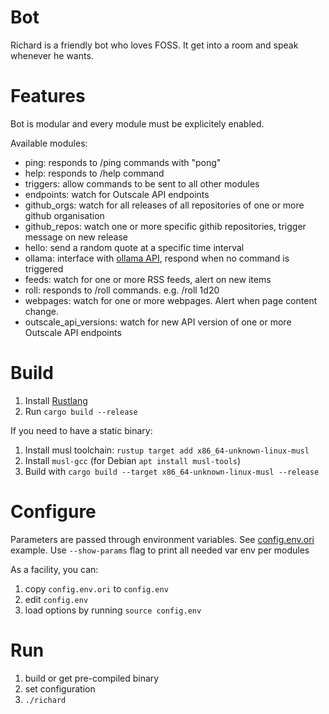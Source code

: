 # Bot

Richard is a friendly bot who loves FOSS.
It get into a room and speak whenever he wants.

# Features

Bot is modular and every module must be explicitely enabled.

Available modules:
- ping: responds to /ping commands with "pong"
- help: responds to /help command
- triggers: allow commands to be sent to all other modules
- endpoints: watch for Outscale API endpoints
- github_orgs: watch for all releases of all repositories of one or more github organisation
- github_repos: watch one or more specific githib repositories, trigger message on new release
- hello: send a random quote at a specific time interval
- ollama: interface with [ollama API](https://ollama.ai/), respond when no command is triggered
- feeds: watch for one or more RSS feeds, alert on new items
- roll: responds to /roll commands. e.g. /roll 1d20
- webpages: watch for one or more webpages. Alert when page content change.
- outscale_api_versions: watch for new API version of one or more Outscale API endpoints

# Build

1. Install [Rustlang](https://www.rust-lang.org/)
2. Run `cargo build --release`

If you need to have a static binary:
1. Install musl toolchain: `rustup target add x86_64-unknown-linux-musl`
2. Install `musl-gcc` (for Debian `apt install musl-tools`)
3. Build with `cargo build --target x86_64-unknown-linux-musl --release`

# Configure

Parameters are passed through environment variables. See [config.env.ori](./config.env.ori) example.
Use `--show-params` flag to print all needed var env per modules

As a facility, you can:
1. copy `config.env.ori` to `config.env`
2. edit `config.env`
3. load options by running `source config.env`

# Run

1. build or get pre-compiled binary
2. set configuration
3. `./richard`

